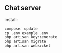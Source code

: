 ## Chat server
install:
```
composer update
cp .env.example .env
php artisan key:generate
php artisan migrate
php artisan websocket
```